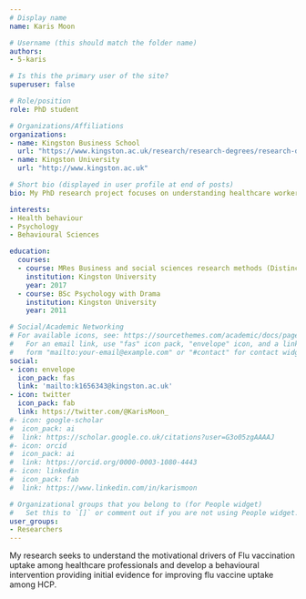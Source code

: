 ```yaml
---
# Display name
name: Karis Moon

# Username (this should match the folder name)
authors:
- 5-karis

# Is this the primary user of the site?
superuser: false

# Role/position
role: PhD student

# Organizations/Affiliations
organizations:
- name: Kingston Business School
  url: "https://www.kingston.ac.uk/research/research-degrees/research-degree-students/profile/karis-moon-151/"
- name: Kingston University
  url: "http://www.kingston.ac.uk"

# Short bio (displayed in user profile at end of posts)
bio: My PhD research project focuses on understanding healthcare workers’ attitudes and motivations toward getting vaccinated against the flu.

interests:
- Health behaviour
- Psychology
- Behavioural Sciences

education:
  courses:
  - course: MRes Business and social sciences research methods (Distinction)
    institution: Kingston University
    year: 2017
  - course: BSc Psychology with Drama
    institution: Kingston University
    year: 2011

# Social/Academic Networking
# For available icons, see: https://sourcethemes.com/academic/docs/page-builder/#icons
#   For an email link, use "fas" icon pack, "envelope" icon, and a link in the
#   form "mailto:your-email@example.com" or "#contact" for contact widget.
social:
- icon: envelope
  icon_pack: fas
  link: 'mailto:k1656343@kingston.ac.uk'
- icon: twitter
  icon_pack: fab
  link: https://twitter.com/@KarisMoon_
#- icon: google-scholar
#  icon_pack: ai
#  link: https://scholar.google.co.uk/citations?user=G3o05zgAAAAJ
#- icon: orcid
#  icon_pack: ai
#  link: https://orcid.org/0000-0003-1080-4443
#- icon: linkedin
#  icon_pack: fab
#  link: https://www.linkedin.com/in/karismoon

# Organizational groups that you belong to (for People widget)
#   Set this to `[]` or comment out if you are not using People widget.
user_groups:
- Researchers
---
```

My research seeks to understand the motivational drivers of Flu vaccination uptake among healthcare professionals and develop a behavioural intervention providing initial evidence for improving flu vaccine uptake among HCP.
